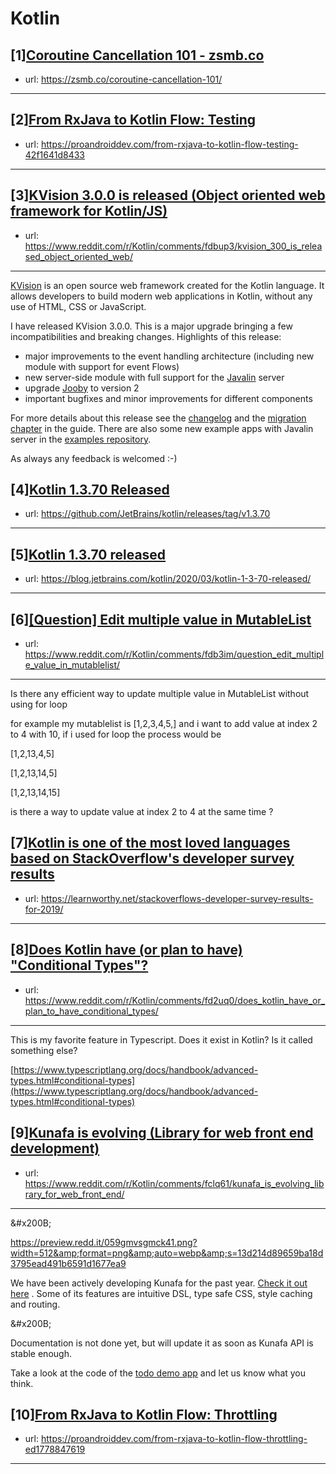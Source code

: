 # Kotlin
## [1][Coroutine Cancellation 101 - zsmb.co](https://www.reddit.com/r/Kotlin/comments/fdijzr/coroutine_cancellation_101_zsmbco/)
- url: https://zsmb.co/coroutine-cancellation-101/
---

## [2][From RxJava to Kotlin Flow: Testing](https://www.reddit.com/r/Kotlin/comments/fduwyu/from_rxjava_to_kotlin_flow_testing/)
- url: https://proandroiddev.com/from-rxjava-to-kotlin-flow-testing-42f1641d8433
---

## [3][KVision 3.0.0 is released (Object oriented web framework for Kotlin/JS)](https://www.reddit.com/r/Kotlin/comments/fdbup3/kvision_300_is_released_object_oriented_web/)
- url: https://www.reddit.com/r/Kotlin/comments/fdbup3/kvision_300_is_released_object_oriented_web/
---
[KVision](https://github.com/rjaros/kvision) is an open source web framework created for the Kotlin language. It allows developers to build modern web applications in Kotlin, without any use of HTML, CSS or JavaScript.

I have released KVision 3.0.0. This is a major upgrade bringing a few incompatibilities and breaking changes. Highlights of this release:

* major improvements to the event handling architecture (including new module with support for event Flows)
* new server-side module with full support for the [Javalin](https://javalin.io) server
* upgrade [Jooby](https://jooby.io) to version 2
* important bugfixes and minor improvements for different components

For more details about this release see the [changelog](https://github.com/rjaros/kvision/releases/tag/3.0.0) and the [migration chapter](https://kvision.gitbook.io/kvision-guide/part-1-fundamentals/migration) in the guide. There are also some new example apps with Javalin server in the [examples repository](https://github.com/rjaros/kvision-examples).

As always any feedback is welcomed :-)
## [4][Kotlin 1.3.70 Released](https://www.reddit.com/r/Kotlin/comments/fcy26q/kotlin_1370_released/)
- url: https://github.com/JetBrains/kotlin/releases/tag/v1.3.70
---

## [5][Kotlin 1.3.70 released](https://www.reddit.com/r/Kotlin/comments/fczl3h/kotlin_1370_released/)
- url: https://blog.jetbrains.com/kotlin/2020/03/kotlin-1-3-70-released/
---

## [6][[Question] Edit multiple value in MutableList](https://www.reddit.com/r/Kotlin/comments/fdb3im/question_edit_multiple_value_in_mutablelist/)
- url: https://www.reddit.com/r/Kotlin/comments/fdb3im/question_edit_multiple_value_in_mutablelist/
---
Is there any efficient way to update multiple value in MutableList without using for loop

for example my mutablelist is \[1,2,3,4,5,\] and i want to add value at index 2 to 4 with 10, if i used for loop the process would be 

\[1,2,13,4,5\]

\[1,2,13,14,5\]

\[1,2,13,14,15\]

is there a way to update value at index 2 to 4 at the same time ?
## [7][Kotlin is one of the most loved languages based on StackOverflow's developer survey results](https://www.reddit.com/r/Kotlin/comments/fcyand/kotlin_is_one_of_the_most_loved_languages_based/)
- url: https://learnworthy.net/stackoverflows-developer-survey-results-for-2019/
---

## [8][Does Kotlin have (or plan to have) "Conditional Types"?](https://www.reddit.com/r/Kotlin/comments/fd2uq0/does_kotlin_have_or_plan_to_have_conditional_types/)
- url: https://www.reddit.com/r/Kotlin/comments/fd2uq0/does_kotlin_have_or_plan_to_have_conditional_types/
---
This is my favorite feature in Typescript. Does it exist in Kotlin? Is it called something else?

[https://www.typescriptlang.org/docs/handbook/advanced-types.html#conditional-types](https://www.typescriptlang.org/docs/handbook/advanced-types.html#conditional-types)
## [9][Kunafa is evolving (Library for web front end development)](https://www.reddit.com/r/Kotlin/comments/fclq61/kunafa_is_evolving_library_for_web_front_end/)
- url: https://www.reddit.com/r/Kotlin/comments/fclq61/kunafa_is_evolving_library_for_web_front_end/
---
&amp;#x200B;

https://preview.redd.it/059gmvsgmck41.png?width=512&amp;format=png&amp;auto=webp&amp;s=13d214d89659ba18d3795ead491b6591d1677ea9

We have been actively developing Kunafa for the past year. [Check it out here](https://github.com/Kabbura/Kunafa)  . Some of its features are intuitive DSL, type safe CSS, style caching and routing. 

&amp;#x200B;

Documentation is not done yet, but will update it as soon as Kunafa API is stable enough. 

Take a look at the code of the [todo demo app](https://github.com/Kabbura/kunafa-todo) and let us know what you think.
## [10][From RxJava to Kotlin Flow: Throttling](https://www.reddit.com/r/Kotlin/comments/fcd1yk/from_rxjava_to_kotlin_flow_throttling/)
- url: https://proandroiddev.com/from-rxjava-to-kotlin-flow-throttling-ed1778847619
---

